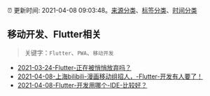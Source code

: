:alarm_clock: 更新时间: 2021-04-08 09:03:48。[来源分类](../README.md)、[标签分类](../TAGS.md)、[时间分类](../TIMELINE.md)

## 移动开发、Flutter相关


> 关键字：`Flutter`、`PWA`、`移动开发`



- [2021-03-24-Flutter-正在被悄悄放弃吗？](https://www.ershicimi.com/p/52b77614d14ad71ae268cccf7b6fad98) 
- [2021-04-08-上海bilibili-漫画移动组招人，-Flutter-开发有人要了！](https://www.v2ex.com/t/769086) 
- [2021-04-08-Flutter-开发用哪个-IDE-比较好？](https://www.v2ex.com/t/769084) 